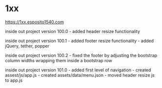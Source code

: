 # 1xx

https://1xx.esposito1540.com

inside out project version 100.0
	- added header resize functionality
	
inside out project version 100.1
	- added footer resize functionality	
	- added jQuery, tether, popper

inside out project version 100.2
	- fixed the footer by adjusting the bootstrap column widths wrapping them inside a bootstrap row 
	
inside out project version 101.0
	- added first level of navigation
	- created assest/js/app.js
	- created assets/data/menu.json
	- moved header resize js to app.js 